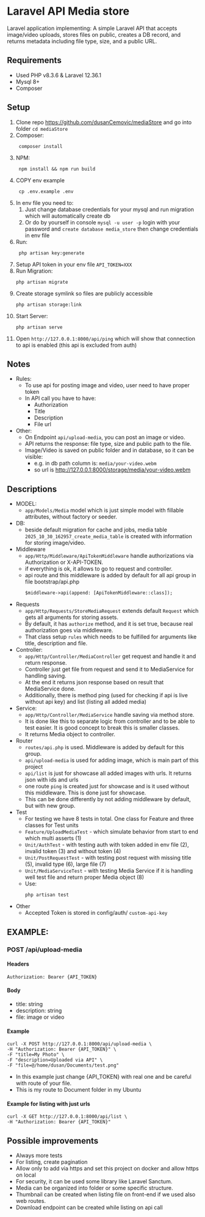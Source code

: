 # Laravel API Media store

Laravel application implementing:
A simple Laravel API that accepts image/video uploads, stores files on public,
creates a DB record, and returns metadata including file type, size, and a public URL.

## Requirements

- Used PHP v8.3.6 & Laravel 12.36.1
- Mysql 8+
- Composer

## Setup

1. Clone repo https://github.com/dusanCemovic/mediaStore and go into folder `cd mediaStore`
2. Composer:
   ```
    composer install
   ```
3. NPM:
   ```
    npm install && npm run build
   ```
4. COPY env example
   ```
    cp .env.example .env
   ```
5. In env file you need to:
    1. Just change database credentials for your mysql and run migration which will automatically create db
    2. Or do by yourself in console `mysql -u user -p` login with your password and `create database media_store` then
       change credentials in env file
6. Run:
   ```
    php artisan key:generate
   ```
7. Setup API token in your env file `API_TOKEN=XXX`
8. Run Migration:
    ```
    php artisan migrate
   ```
9. Create storage symlink so files are publicly accessible
    ```
    php artisan storage:link
    ```
10. Start Server:
    ```
    php artisan serve
    ```
11. Open `http://127.0.0.1:8000/api/ping` which will show that connection to api is enabled (this api is excluded from
    auth)

## Notes

- Rules:
    - To use api for posting image and video, user need to have proper token
    - In API call you have to have:
        - Authorization
        - Title
        - Description
        - File url
- Other:
    - On Endpoint `api/upload-media`, you can post an image or video.
    - API returns the response: file type, size and public path to the file.
    - Image/Video is saved on public folder and in database, so it can be visible:
        - e.g. in db path column is: `media/your-video.webm`
        - so url is http://127.0.0.1:8000/storage/media/your-video.webm

## Descriptions

- MODEL:
    - `app/Models/Media` model which is just simple model with fillable attributes, without factory or seeder.
- DB:
    - beside default migration for cache and jobs, media table `2025_10_30_162957_create_media_table` is created with
      information for storing image/video.
- Middleware
    - `app/Http/Middleware/ApiTokenMiddleware` handle authorizations via Authorization or X-API-TOKEN.
    - if everything is ok, it allows to go to request and controller.
    - api route and this middleware is added by default for all api group in file bootstrap/api.php
      ```
      $middleware->api(append: [ApiTokenMiddleware::class]);
      ```
- Requests
    - `app/Http/Requests/StoreMediaRequest` extends default `Request` which gets all arguments for storing assets.
    - By default, it has `authorize` method, and it is set true, because real authorization goes via middleware.
    - That class setup `rules` which needs to be fulfilled for arguments like title, description and file.
- Controller:
    - `app/Http/Controller/MediaController` get request and handle it and return response.
    - Controller just get file from request and send it to MediaService for handling saving.
    - At the end it returns json response based on result that MediaService done.
    - Additionally, there is method ping (used for checking if api is live without api key) and list (listing all added media)
- Service:
    - `app/Http/Controller/MediaService` handle saving via method store.
    - It is done like this to separate logic from controller and to be able to test easier. It is good concept to break
      this is smaller classes.
    - It returns Media object to controller.
- Router
    - `routes/api.php` is used. Middleware is added by default for this group.
    - `api/upload-media` is used for adding image, which is main part of this project
    - `api/list` is just for showcase all added images with urls. It returns json with ids and urls
    - one route `ping` is created just for showcase and is it used without this middleware. This is done just for
      showcase.
    - This can be done differently by not adding middleware by default, but with new group.
- Test
    - For testing we have 8 tests in total. One class for Feature and three classes for Test units
    - `Feature/UploadMediaTest` - which simulate behavior from start to end which multi asserts (1)
    - `Unit/AuthTest` - with testing auth with token added in env file (2), invalid token (3) and without token (4)
    - `Unit/PostRequestTest` - with testing post request with missing title (5), invalid type (6), large file (7)
    - `Unit/MediaServiceTest` - with testing Media Service if it is handling well test file and return proper Media
      object (8)
    - Use:
      ```
      php artisan test
      ```
- Other
  - Accepted Token is stored in config/auth/ `custom-api-key` 

## EXAMPLE:

### POST /api/upload-media

#### Headers

`Authorization: Bearer {API_TOKEN}`

#### Body

- title: string
- description: string
- file: image or video

#### Example

```
curl -X POST http://127.0.0.1:8000/api/upload-media \
-H "Authorization: Bearer {API_TOKEN}" \
-F "title=My Photo" \
-F "description=Uploaded via API" \
-F "file=@/home/dusan/Documents/test.png"
```
- In this example just change {API_TOKEN} with real one and be careful with route of your file.
- This is my route to Document folder in my Ubuntu

#### Example for listing with just urls

```
curl -X GET http://127.0.0.1:8000/api/list \
-H "Authorization: Bearer {API_TOKEN}"
```

## Possible improvements

- Always more tests
- For listing, create pagination
- Allow only to add via https and set this project on docker and allow https on local
- For security, it can be used some library like Laravel Sanctum.
- Media can be organized into folder or some specific structure.
- Thumbnail can be created when listing file on front-end if we used also web routes.
- Download endpoint can be created while listing on api call
